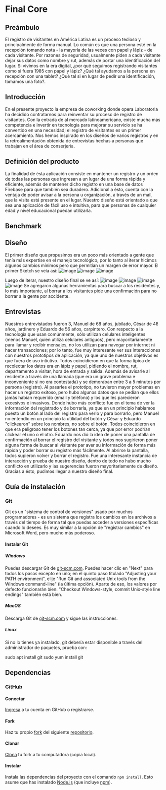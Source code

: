 # Final Core

## Preámbulo

El registro de visitantes en América Latina es un proceso tedioso y principalmente de forma manual. Lo común es que una persona esté en la recepción tomando nota - la mayoría de las veces con papel y lápiz - de cada visitante. Por razones de seguridad, usualmente piden a cada visitante dejar sus datos como nombre y rut, además de portar una identificación del lugar. Si vivimos en la era digital, ¿por qué seguimos registrando visitantes como si fuera 1985 con papel y lápiz? ¿Qué tal ayudamos a la persona en recepción con una tablet? ¿Qué tal si en lugar de pedir una identificación, tomamos una foto?.


## Introducción
En el presente proyecto la empresa de coworking donde opera Laboratoria ha decidido contratarnos para reinventar su proceso de registro de visitantes. Con la entrada de al mercado latinoamericano, existe mucha más competencia e invertir en tecnología para mejorar su servicio se ha convertido en una necesidad; el registro de visitantes es un primer acercamiento. Nos hemos inspirado en los diseños de varios registros y en la retroalimentación obtenida de entrevistas hechas a personas que trabajan en el área de conserjería.

## Definición del producto

La finalidad de ésta aplicación consiste en mantener un registro y un orden de todas las personas que ingresan a un lugar de una forma rápida y eficiente, además de mantener dicho registro en una base de datos Firebase para que también sea duradero. Adicional a ésto, cuenta con la ventaja de poder avisar a la persona u organización, a través de un mail, que la visita está presente en el lugar. 
Nuestro diseño está orientado a que sea una aplicación de fácil uso e intuitiva, para que personas de cualquier edad y nivel educacional puedan utilizarla.

## Benchmark

## Diseño
El primer diseño que propusimos era un poco más orientado a gente que tenía más expertise en el manejo tecnológico, por lo tanto al iterar hicimos algunos cambios mínimos pero que permitían un margen de error mayor.
El primer Sketch se veía así:
![image](https://github.com/NatalyVerdugoNogue/scl-2018-01-ProyectoFinalCore/blob/master/UX/Sketch%20baja%20fidelidad/Primer%20Prototipo/PrimerPrototipo1.jpg)
![image](https://github.com/NatalyVerdugoNogue/scl-2018-01-ProyectoFinalCore/blob/master/UX/Sketch%20baja%20fidelidad/Primer%20Prototipo/PrimerPrototipo2.jpg)
![image](https://github.com/NatalyVerdugoNogue/scl-2018-01-ProyectoFinalCore/blob/master/UX/Sketch%20baja%20fidelidad/Primer%20Prototipo/PrimerPrototipo3.jpg)

Luego de iterar, nuestro diseño final se ve así:
![image](https://github.com/NatalyVerdugoNogue/scl-2018-01-ProyectoFinalCore/blob/master/UX/Sketch%20baja%20fidelidad/Prototipo%20Iterado/Prototipo1.jpg)
![image](https://github.com/NatalyVerdugoNogue/scl-2018-01-ProyectoFinalCore/blob/master/UX/Sketch%20baja%20fidelidad/Prototipo%20Iterado/Prototipo2.jpg)
![image](https://github.com/NatalyVerdugoNogue/scl-2018-01-ProyectoFinalCore/blob/master/UX/Sketch%20baja%20fidelidad/Prototipo%20Iterado/Prototipo3.jpg)
![image](https://github.com/NatalyVerdugoNogue/scl-2018-01-ProyectoFinalCore/blob/master/UX/Sketch%20baja%20fidelidad/Prototipo%20Iterado/Prototipo4.jpg)
Se agregaron algunas herramientas para buscar a los residentes y, lo más importante, al borrar a los visitantes pide una confirmación para no borrar a la gente por accidente.

## Entrevistas

Nuestros entrevistados fueron 3, Manuel de 68 años, jubilado, César de 48 años, jardinero y Eduardo de 56 años, carpintero.
Con respecto a la tecnología que usan comúnmente, sólo utilizan celulares inteligentes (menos Manuel, quien utiliza celulares antiguos), pero mayoritariamente para llamar y recibir mensajes, no los utilizan para navegar por internet ni hacer transacciones; por lo tanto, fue muy interesante ver sus interacciones con nuestros prototipos de aplicación, ya que uno de nuestros objetivos es que fuera de uso intiutivo.
Todos coincidieron en que la forma típica de recolectar los datos era en lápiz y papel, pidiendo el nombre, rut, departamento a visitar, hora de entrada y salida. Además de avisarle al residente a través de una llamada (que era un grave problema e inconveniente si no era contestada) y se demoraban entre 3 a 5 minutos por persona (registro).
Al pasarles el prototipo, no tuvieron mayor problemas en hacer un registro exitoso, pero hubo algunos datos que se pedían que ellos jamás habían requerido (email y teléfono) y los que les parecieron excesivos e invasivos. 
Donde hubo más conflicto fue en el tema de ver la información del registrado y de borrarla, ya que en un principio habíamos puesto un botón al lado del registro para verlo y para borrarlo, pero Manuel no entendío en un principio la utilidad del botón y César y Eduardo "clickearon" sobre los nombres, no sobre el botón. Todos coincidieron en que era peligroso tener los botones tan cerca, ya que por error podrían clickear el uno o el otro. Eduardo nos dió la idea de poner una pantalla de confirmación al borrar el registro del visitante y todos nos sugirieron poner alguna forma de buscar al visitante par aver su información de forma más rápida y poder borrar su registro más fácilmente.
Al abrirse la pantalla, todos supieron volver y borrar el registro.
Fue una interesante instancia de interacción y prueba de nuestro diseño, dentro de todo no hubo mucho conflicto en utilizarlo y las sugerencias fueron mayoritariamente de diseño.
Gracias a ésto, pudimos llegar a nuestro diseño final.

## Guía de instalación

### Git

Git es un "sistema de control de versiones" usado por muchos programadores - es un sistema
que registra los cambios en los archivos a través del tiempo de forma tal que puedas
acceder a versiones específicas cuando lo desees. Es muy similar a la opción de "registrar cambios"
en Microsoft Word, pero mucho más poderoso.

#### Instalar Git

##### Windows

Puedes descargar Git de [git-scm.com][3]. Puedes hacer clic en "Next" para todos los pasos
excepto en uno; en el quinto paso titulado "Adjusting your PATH environment",
elije "Run Git and associated Unix tools from the Windows command-line" (la última opción).
Aparte de eso, los valores por defecto funcionarán bien. "Checkout Windows-style,
commit Unix-style line endings" también está bien.

[3]: https://git-scm.com/

##### MacOS

Descarga Git de [git-scm.com][3] y sigue las instrucciones.

##### Linux

Si no lo tienes ya instalado, git debería estar disponible a través del administrador de paquetes,
prueba con:

sudo apt install git
sudo yum install git

## Dependencias

### GitHub

#### Conectar

[Ingresa](https://github.com/) a tu cuenta en GitHub o registrarse.

#### Fork

Haz tu propio [fork](https://help.github.com/articles/fork-a-repo/)
del siguiente [repositorio](https://github.com/NatalyVerdugoNogue/scl-2018-05-bc-core-am-socialnetwork).

#### Clonar

[Clona](https://help.github.com/articles/cloning-a-repository/)
tu fork a tu computadora (copia local).

#### Instalar

Instala las dependencias del proyecto con el comando `npm
install`. Esto asume que has instalado [Node.js](https://nodejs.org/) (que
incluye [npm](https://docs.npmjs.com/)).